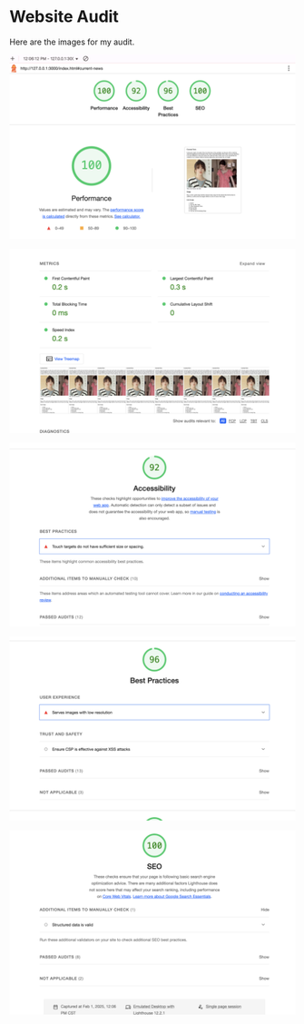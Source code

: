 <h1>Website Audit</h1>
<p>Here are the images for my audit.</p>

![Overall](overall.jpg)

![Overall Continued](overall-2.jpg)

![Accessibility](accessibility.jpg)

![Best Practices](best-practices.jpg)

![SEO](seo.jpg)
